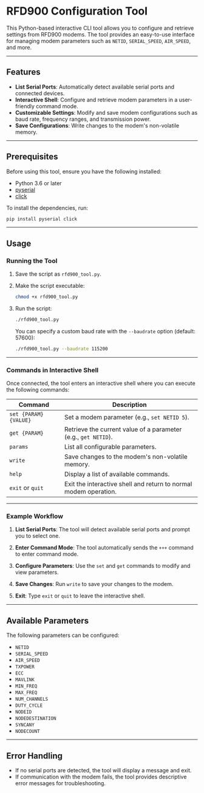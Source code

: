 # RFD900 Configuration Tool

This Python-based interactive CLI tool allows you to configure and retrieve settings from RFD900 modems. The tool provides an easy-to-use interface for managing modem parameters such as `NETID`, `SERIAL_SPEED`, `AIR_SPEED`, and more.

---

## Features

- **List Serial Ports**: Automatically detect available serial ports and connected devices.
- **Interactive Shell**: Configure and retrieve modem parameters in a user-friendly command mode.
- **Customizable Settings**: Modify and save modem configurations such as baud rate, frequency ranges, and transmission power.
- **Save Configurations**: Write changes to the modem's non-volatile memory.

---

## Prerequisites

Before using this tool, ensure you have the following installed:

- Python 3.6 or later
- [pyserial](https://pypi.org/project/pyserial/)
- [click](https://pypi.org/project/click/)

To install the dependencies, run:

```bash
pip install pyserial click
```

---

## Usage

### Running the Tool

1. Save the script as `rfd900_tool.py`.
2. Make the script executable:

   ```bash
   chmod +x rfd900_tool.py
   ```

3. Run the script:

   ```bash
   ./rfd900_tool.py
   ```

   You can specify a custom baud rate with the `--baudrate` option (default: 57600):

   ```bash
   ./rfd900_tool.py --baudrate 115200
   ```

---

### Commands in Interactive Shell

Once connected, the tool enters an interactive shell where you can execute the following commands:

| Command                          | Description                                                                 |
|----------------------------------|-----------------------------------------------------------------------------|
| `set {PARAM} {VALUE}`            | Set a modem parameter (e.g., `set NETID 5`).                                |
| `get {PARAM}`                    | Retrieve the current value of a parameter (e.g., `get NETID`).              |
| `params`                         | List all configurable parameters.                                           |
| `write`                          | Save changes to the modem's non-volatile memory.                            |
| `help`                           | Display a list of available commands.                                       |
| `exit` or `quit`                 | Exit the interactive shell and return to normal modem operation.            |

---

### Example Workflow

1. **List Serial Ports**:
   The tool will detect available serial ports and prompt you to select one.

2. **Enter Command Mode**:
   The tool automatically sends the `+++` command to enter command mode.

3. **Configure Parameters**:
   Use the `set` and `get` commands to modify and view parameters.

4. **Save Changes**:
   Run `write` to save your changes to the modem.

5. **Exit**:
   Type `exit` or `quit` to leave the interactive shell.

---

## Available Parameters

The following parameters can be configured:

- `NETID`
- `SERIAL_SPEED`
- `AIR_SPEED`
- `TXPOWER`
- `ECC`
- `MAVLINK`
- `MIN_FREQ`
- `MAX_FREQ`
- `NUM_CHANNELS`
- `DUTY_CYCLE`
- `NODEID`
- `NODEDESTINATION`
- `SYNCANY`
- `NODECOUNT`

---

## Error Handling

- If no serial ports are detected, the tool will display a message and exit.
- If communication with the modem fails, the tool provides descriptive error messages for troubleshooting.